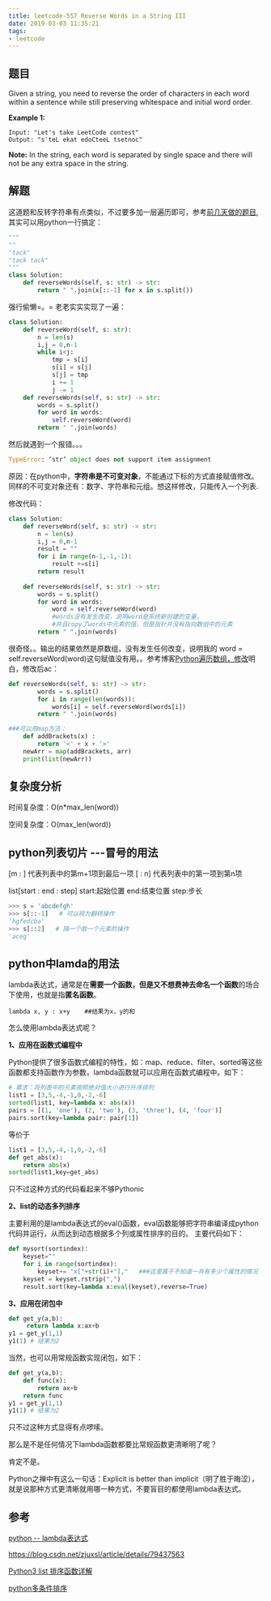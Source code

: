 ```yaml
---
title: leetcode-557 Reverse Words in a String III 
date: 2019-03-03 11:35:21
tags:
- leetcode
---
```


## 题目

Given a string, you need to reverse the order of characters in each word within a sentence while still preserving whitespace and initial word order.

<!--more-->

**Example 1:**

```
Input: "Let's take LeetCode contest"
Output: "s'teL ekat edoCteeL tsetnoc"
```

**Note:** In the string, each word is separated by single space and there will not be any extra space in the string.

## 解题

这道题和反转字符串有点类似，不过要多加一层遍历即可，参考[前几天做的题目](https://sweets.ml/2019/03/02/leetcode-344/),其实可以用python一行搞定：

```python
"""
""
"tack"
"tack tack"
"""
class Solution:
    def reverseWords(self, s: str) -> str:
        return " ".join(x[::-1] for x in s.split())
```

强行偷懒=。= 老老实实实现了一遍：

```python
class Solution:
    def reverseWord(self, s: str):
        n = len(s)
        i,j = 0,n-1
        while i<j:
            tmp = s[i]
            s[i] = s[j]
            s[j] = tmp
            i += 1
            j -= 1       
    def reverseWords(self, s: str) -> str:
        words = s.split()
        for word in words:
            self.reverseWord(word)
        return " ".join(words)
```

然后就遇到一个报错。。。

```python
TypeError: ‘str’ object does not support item assignment 
```

原因：在python中，**字符串是不可变对象**，不能通过下标的方式直接赋值修改。同样的不可变对象还有：数字、字符串和元组。想这样修改，只能传入一个列表.

修改代码：

```python
class Solution:
    def reverseWord(self, s: str) -> str:
        n = len(s)
        i,j = 0,n-1
        result = ""
        for i in range(n-1,-1,-1):
            result +=s[i]
        return result
            
    def reverseWords(self, s: str) -> str:
        words = s.split()
        for word in words:
            word = self.reverseWord(word)   
            #words没有发生改变。说明word是系统新创建的变量，
            #并且copy了words中元素的值，但是指针并没有指向数组中的元素
        return " ".join(words)
```

很奇怪。。输出的结果依然是原数组，没有发生任何改变，说明我的 word = self.reverseWord(word)这句赋值没有用。。参考博客[Python遍历数组，修改](https://www.jianshu.com/p/bc07934efeb5)明白，修改后ac：

```python
def reverseWords(self, s: str) -> str:
        words = s.split()
        for i in range(len(words)):
            words[i] = self.reverseWord(words[i])
        return " ".join(words)
```

```python
###可以用map方法： 
    def addBrackets(x) :
        return '<' + x + '>'
    newArr = map(addBrackets, arr)
    print(list(newArr))
```

## 复杂度分析

时间复杂度：O(n*max_len(word))

空间复杂度：O(max_len(word)) 

## python列表切片 ---冒号的用法

[m : ] 代表列表中的第m+1项到最后一项    [ : n] 代表列表中的第一项到第n项

list[start​ ​: end : ​step]
start:起始位置 end:结束位置 step:步长

```python
>>> s = 'abcdefgh'
>>> s[::-1]   # 可以视为翻转操作
'hgfedcba'
>>> s[::2]   # 隔一个取一个元素的操作
'aceg' 
```

## python中lamda的用法 

lambda表达式，通常是在**需要一个函数，但是又不想费神去命名一个函数**的场合下使用，也就是指**匿名函数**。

```python3
lambda x, y : x+y    ##结果为x，y的和
```

怎么使用lambda表达式呢？ 

**1、应用在函数式编程中**

Python提供了很多函数式编程的特性，如：map、reduce、filter、sorted等这些函数都支持函数作为参数，lambda函数就可以应用在函数式编程中。如下：

```python
# 需求：将列表中的元素按照绝对值大小进行升序排列
list1 = [3,5,-4,-1,0,-2,-6]
sorted(list1, key=lambda x: abs(x))
pairs = [(1, 'one'), (2, 'two'), (3, 'three'), (4, 'four')]
pairs.sort(key=lambda pair: pair[1])
```

等价于

```python
list1 = [3,5,-4,-1,0,-2,-6]
def get_abs(x):
    return abs(x)
sorted(list1,key=get_abs)
```

只不过这种方式的代码看起来不够Pythonic

**2、list的动态多列排序**

  主要利用的是lambda表达式的eval()函数，eval函数能够把字符串编译成python代码并运行，从而达到动态根据多个列或属性排序的目的。
  主要代码如下：

```python
def mysort(sortindex):
    keyset=""
    for i in range(sortindex):
        keyset+= "x["+str(i)+"],"   ###这里属于不知道一共有多少个属性的情况
    keyset = keyset.rstrip(",")
    result.sort(key=lambda x:eval(keyset),reverse=True)
```

**3、应用在闭包中**

```python
def get_y(a,b):
     return lambda x:ax+b
y1 = get_y(1,1)
y1(1) # 结果为2
```

当然，也可以用常规函数实现闭包，如下：

```python
def get_y(a,b):
    def func(x):
        return ax+b
    return func
y1 = get_y(1,1)
y1(1) # 结果为2
```

只不过这种方式显得有点啰嗦。

那么是不是任何情况下lambda函数都要比常规函数更清晰明了呢？

肯定不是。

Python之禅中有这么一句话：Explicit is better than implicit（明了胜于晦涩），就是说那种方式更清晰就用哪一种方式，不要盲目的都使用lambda表达式。

## 参考

[python -- lambda表达式](https://www.cnblogs.com/hf8051/p/8085424.html)

https://blog.csdn.net/zjuxsl/article/details/79437563

[Python3 list 排序函数详解](https://blog.csdn.net/lianshaohua/article/details/80483357)

[python多条件排序](https://blog.csdn.net/jacke121/article/details/78061738)